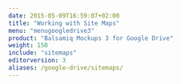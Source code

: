 ```yaml
---
date: 2015-05-09T16:59:07+02:00
title: "Working with Site Maps"
menu: "menugoogledrive3"
product: "Balsamiq Mockups 3 for Google Drive"
weight: 150
include: "sitemaps"
editorversion: 3
aliases: /google-drive/sitemaps/
---
```

